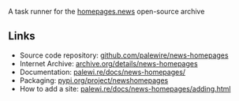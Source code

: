 A task runner for the [homepages.news](https:homepages.news) open-source archive

## Links

- Source code repository: [github.com/palewire/news-homepages](https://github.com/palewire/news-homepages)
- Internet Archive: [archive.org/details/news-homepages](https://archive.org/details/news-homepages)
- Documentation: [palewi.re/docs/news-homepages/](https://palewi.re/docs/news-homepages/index.html)
- Packaging: [pypi.org/project/newshomepages](https://pypi.org/project/newshomepages/)
- How to add a site: [palewi.re/docs/news-homepages/adding.html](https://palewi.re/docs/news-homepages/adding.html)

